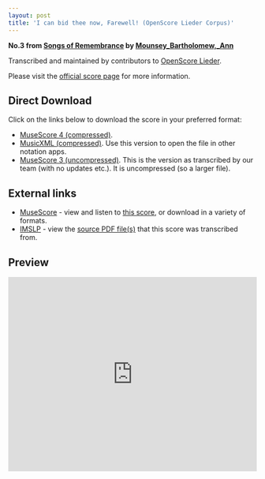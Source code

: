```yaml
---
layout: post
title: 'I can bid thee now, Farewell! (OpenScore Lieder Corpus)'
---
```


__No.3 from [Songs of Remembrance](https://fourscoreandmore.org/openscore/lieder/Mounsey_Bartholomew,_Ann/Songs_of_Remembrance/) by [Mounsey_Bartholomew,_Ann](https://fourscoreandmore.org/openscore/lieder/Mounsey_Bartholomew,_Ann)__

Transcribed and maintained by contributors to [OpenScore Lieder].

Please visit the [official score page] for more information.

[official score page]: https://musescore.com/openscore-lieder-corpus/scores/6648595
[OpenScore Lieder]: https://musescore.com/openscore-lieder-corpus

## Direct Download

Click on the links below to download the score in your preferred format:
- [MuseScore 4 (compressed)](https://github.com/openscore/lieder/blob/main/scores/Mounsey_Bartholomew,_Ann/Songs_of_Remembrance/3_I_can_bid_thee_now,_Farewell!/lc6648595.mscz?raw=true).
- [MusicXML (compressed)](https://github.com/openscore/lieder/blob/main/scores/Mounsey_Bartholomew,_Ann/Songs_of_Remembrance/3_I_can_bid_thee_now,_Farewell!/lc6648595.mxl?raw=true). Use this version to open the file in other notation apps.
- [MuseScore 3 (uncompressed)](https://github.com/openscore/lieder/blob/main/scores/Mounsey_Bartholomew,_Ann/Songs_of_Remembrance/3_I_can_bid_thee_now,_Farewell!/lc6648595.mscx?raw=true). This is the version as transcribed by our team (with no updates etc.). It is uncompressed (so a larger file).

## External links

- [MuseScore] - view and listen to [this score][MuseScore], or download in a variety of formats.
- [IMSLP] - view the [source PDF file(s)][IMSLP] that this score was transcribed from.

[MuseScore]: https://musescore.com/score/6648595
[IMSLP]: https://imslp.org/wiki/Special:ReverseLookup/668562

## Preview

<iframe width="100%" height="394" src="https://musescore.com/openscore-lieder-corpus/scores/6648595/embed" frameborder="0" allowfullscreen allow="autoplay; fullscreen"></iframe>
